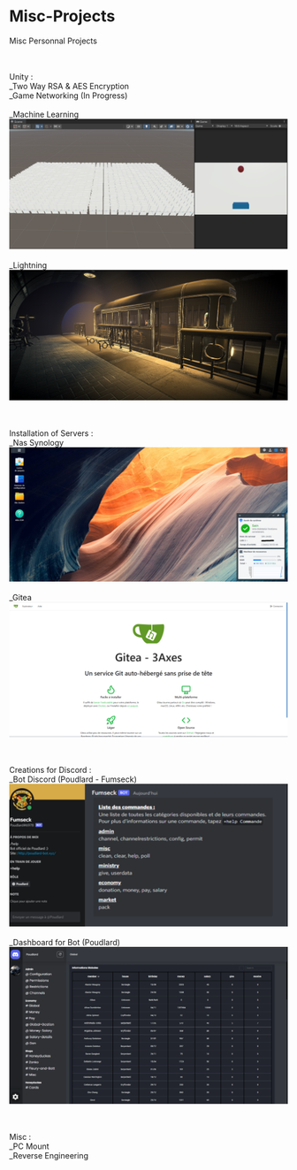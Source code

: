 # Misc-Projects<br>
 Misc Personnal Projects<br>
 <br>
 <br>

Unity :<br>
_Two Way RSA & AES Encryption<br>
_Game Networking (In Progress)<br>
<br>
_Machine Learning<br>
![Machine Learning](https://github.com/LouisViel/Misc-Projects/blob/main/Readme/Unity/MachineLearning.png)<br>
<br>
_Lightning<br>
![Lightning](https://github.com/LouisViel/Misc-Projects/blob/main/Readme/Unity/Lightning.png)<br>
<br>
<br>

Installation of Servers :<br>
_Nas Synology<br>
![Nas Synology](https://github.com/LouisViel/Misc-Projects/blob/main/Readme/Server/NasSynology.png)<br>
<br>
_Gitea<br>
![Gitea](https://github.com/LouisViel/Misc-Projects/blob/main/Readme/Server/Gitea.png)<br>
<br>
<br>

Creations for Discord :<br>
_Bot Discord (Poudlard - Fumseck)<br>
![Bot Discord](https://github.com/LouisViel/Misc-Projects/blob/main/Readme/Discord/Fumseck.png)<br>
<br>
_Dashboard for Bot (Poudlard)<br>
![Gitea](https://github.com/LouisViel/Misc-Projects/blob/main/Readme/Discord/Dashboard.png)<br>
<br>
<br>

Misc :<br>
_PC Mount<br>
_Reverse Engineering<br>
<br>